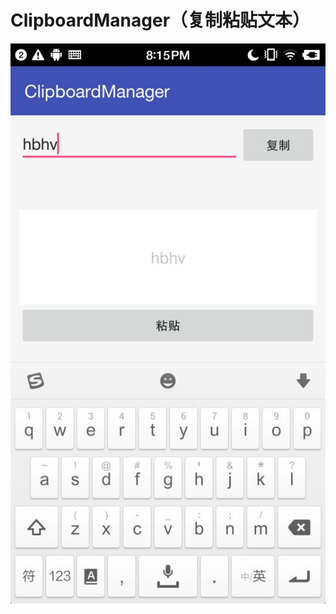 # ClipboardManager（复制粘贴文本）

![ClipboardManager](https://raw.githubusercontent.com/ansen666/images/master/ClipboardManager/ClipboardManager.jpg)
